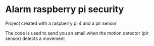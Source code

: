 # Alarm raspberry pi security

Project created with a raspberry pi 4 and a pir sensor

The code is used to send you an email when the motion detector (pir sensor) detects a movement
